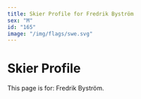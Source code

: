 ```yaml
---
title: Skier Profile for Fredrik Byström
sex: "M"
id: "165"
image: "/img/flags/swe.svg" 
---
```


# Skier Profile

This page is for: Fredrik Byström.
    